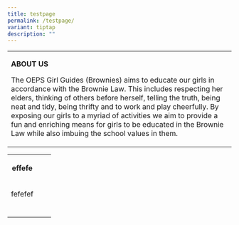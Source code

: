 ```yaml
---
title: testpage
permalink: /testpage/
variant: tiptap
description: ""
---
```

<table>
<tbody>
<tr>
<td rowspan="2" colspan="1">
<p><strong>ABOUT US</strong>
</p>
<p>The OEPS Girl Guides (Brownies) aims to educate our girls in accordance
with the Brownie Law. This includes respecting her elders, thinking of
others before herself, telling the truth, being neat and tidy, being thrifty
and to work and play cheerfully. By exposing our girls to a myriad of activities
we aim to provide a fun and enriching means for girls to be educated in
the Brownie Law while also imbuing the school values in them.</p>
</td>
</tr>
<tr></tr>
</tbody>
</table>
<table>
<tbody>
<tr>
<th rowspan="1" colspan="1">
<p>effefe</p>
</th>
<th rowspan="1" colspan="1">
<p></p>
</th>
<th rowspan="1" colspan="1">
<p></p>
</th>
</tr>
<tr>
<td rowspan="1" colspan="1">
<p>fefefef</p>
</td>
<td rowspan="1" colspan="1">
<p></p>
</td>
<td rowspan="1" colspan="1">
<p></p>
</td>
</tr>
<tr>
<td rowspan="1" colspan="1">
<p></p>
</td>
<td rowspan="1" colspan="1">
<p></p>
</td>
<td rowspan="1" colspan="1">
<p></p>
</td>
</tr>
</tbody>
</table>
<p></p>